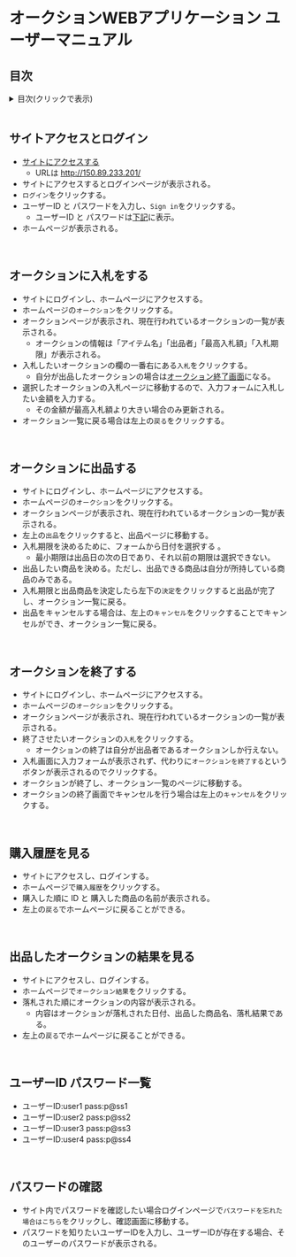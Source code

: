 # オークションWEBアプリケーション ユーザーマニュアル
## 目次
<details> 
<summary>目次(クリックで表示)</summary>
  
- [サイトアクセスとログイン](#access)
- [オークションに入札をする](#auctionBid)
- [オークションに出品する](#auctionSell)
- [オークションを終了する](#auctionEnding)
- [購入履歴を見る](#sellResult)
- [出品したオークションの結果を見る](#auctionResult)
- [ユーザーID パスワード一覧](#pass)
- [パスワードの確認](#checkPass)  
  
 </details>
 
<br>

<a id="access"></a>
## サイトアクセスとログイン
- [サイトにアクセスする](http://150.89.233.201/)  
  - URLは http://150.89.233.201/
- サイトにアクセスするとログインページが表示される。
- `ログイン`をクリックする。  
- ユーザーID と パスワードを入力し、`Sign in`をクリックする。  
  - ユーザーID と パスワードは[下記](#pass)に表示。  
- ホームページが表示される。  
<br>

<a id="auctionBid"></a>
## オークションに入札をする
- サイトにログインし、ホームページにアクセスする。
- ホームページの`オークション`をクリックする。
- オークションページが表示され、現在行われているオークションの一覧が表示される。
  - オークションの情報は「アイテム名」「出品者」「最高入札額」「入札期限」が表示される。 
- 入札したいオークションの欄の一番右にある`入札`をクリックする。
  - 自分が出品したオークションの場合は[オークション終了画面](#auctionEnding)になる。
- 選択したオークションの入札ページに移動するので、入力フォームに入札したい金額を入力する。
  - その金額が最高入札額より大きい場合のみ更新される。
- オークション一覧に戻る場合は左上の`戻る`をクリックする。
<br>

<a id="auctionSell"></a>
## オークションに出品する
- サイトにログインし、ホームページにアクセスする。
- ホームページの`オークション`をクリックする。
- オークションページが表示され、現在行われているオークションの一覧が表示される。
- 左上の`出品`をクリックすると、出品ページに移動する。
- 入札期限を決めるために、フォームから日付を選択する 。
  - 最小期限は出品日の次の日であり、それ以前の期限は選択できない。
- 出品したい商品を決める。ただし、出品できる商品は自分が所持している商品のみである。
- 入札期限と出品商品を決定したら左下の`決定`をクリックすると出品が完了し、オークション一覧に戻る。
- 出品をキャンセルする場合は、左上の`キャンセル`をクリックすることでキャンセルができ、オークション一覧に戻る。
<br>

<a id="auctionEnding"></a>
## オークションを終了する
- サイトにログインし、ホームページにアクセスする。
- ホームページの`オークション`をクリックする。
- オークションページが表示され、現在行われているオークションの一覧が表示される。
- 終了させたいオークションの`入札`をクリックする。
  - オークションの終了は自分が出品者であるオークションしか行えない。
- 入札画面に入力フォームが表示されず、代わりに`オークションを終了する`というボタンが表示されるのでクリックする。
- オークションが終了し、オークション一覧のページに移動する。
- オークションの終了画面でキャンセルを行う場合は左上の`キャンセル`をクリックする。
<br>

<a id="sellResult"></a>
## 購入履歴を見る
- サイトにアクセスし、ログインする。  
- ホームページで`購入履歴`をクリックする。  
- 購入した順に ID と 購入した商品の名前が表示される。  
- 左上の`戻る`でホームページに戻ることができる。
<br>

<a id="auctionResult"></a>
## 出品したオークションの結果を見る
- サイトにアクセスし、ログインする。
- ホームページで`オークション結果`をクリックする。
- 落札された順にオークションの内容が表示される。
  - 内容はオークションが落札された日付、出品した商品名、落札結果である。
- 左上の`戻る`でホームページに戻ることができる。
<br>

<a id="pass"></a>
## ユーザーID パスワード一覧
- ユーザーID:user1 pass:p@ss1  
- ユーザーID:user2 pass:p@ss2  
- ユーザーID:user3 pass:p@ss3  
- ユーザーID:user4 pass:p@ss4  
<br>

<a id="checkPass"></a>
## パスワードの確認
- サイト内でパスワードを確認したい場合ログインページで`パスワードを忘れた場合はこちら`をクリックし、確認画面に移動する。
- パスワードを知りたいユーザーIDを入力し、ユーザーIDが存在する場合、そのユーザーのパスワードが表示される。
